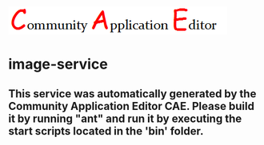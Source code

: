 ![CAE](https://github.com/testcae/microservice-image-service/blob/master/img/logo.png)  

image-service
===================


This service was automatically generated by the Community Application Editor CAE. Please build it by running "ant" and run it by executing the start scripts located in the 'bin' folder.
---------------
